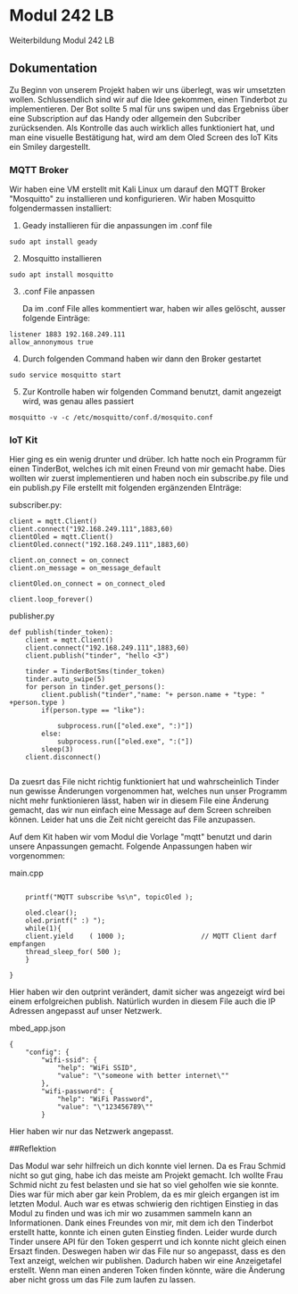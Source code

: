 # Modul 242 LB
Weiterbildung Modul 242 LB

## Dokumentation

Zu Beginn von unserem Projekt haben wir uns überlegt, was wir umsetzten wollen. Schlussendlich sind wir auf die Idee gekommen, einen Tinderbot zu implementieren. Der Bot sollte 5 mal für uns swipen und das Ergebniss über eine Subscription auf das Handy oder allgemein den Subcriber zurücksenden. Als Kontrolle das auch wirklich alles funktioniert hat, und man eine visuelle Bestätigung hat, wird am dem Oled Screen des IoT Kits ein Smiley dargestellt.


### MQTT Broker
Wir haben eine VM erstellt mit Kali Linux um darauf den MQTT Broker "Mosquitto" zu installieren und konfigurieren. 
Wir haben Mosquitto folgendermassen installiert:

1.  Geady installieren für die anpassungen im .conf file
```
sudo apt install geady
```
  
2. Mosquitto installieren 
```
sudo apt install mosquitto
```
3. .conf File anpassen
    
   Da im .conf File alles kommentiert war, haben wir alles gelöscht, ausser folgende Einträge:
```
listener 1883 192.168.249.111
allow_annonymous true
```
    
4. Durch folgenden Command haben wir dann den Broker gestartet
```
sudo service mosquitto start
```
5. Zur Kontrolle haben wir folgenden Command benutzt, damit angezeigt wird, was genau alles passiert

```
mosquitto -v -c /etc/mosquitto/conf.d/mosquito.conf
```

### IoT Kit

Hier ging es ein wenig drunter und drüber. Ich hatte noch ein Programm für einen TinderBot, welches ich mit einen Freund von mir gemacht habe. Dies wollten wir zuerst implementieren und haben noch ein subscribe.py file und ein publish.py File erstellt mit folgenden ergänzenden EInträge:

subscriber.py:

```
client = mqtt.Client()
client.connect("192.168.249.111",1883,60)
clientOled = mqtt.Client()
clientOled.connect("192.168.249.111",1883,60)

client.on_connect = on_connect
client.on_message = on_message_default

clientOled.on_connect = on_connect_oled

client.loop_forever()
```
publisher.py
```
def publish(tinder_token):
    client = mqtt.Client()
    client.connect("192.168.249.111",1883,60)
    client.publish("tinder", "hello <3")

    tinder = TinderBotSms(tinder_token)
    tinder.auto_swipe(5)
    for person in tinder.get_persons():
        client.publish("tinder","name: "+ person.name + "type: " +person.type )
        if(person.type == "like"):
   
            subprocess.run(["oled.exe", ":)"])
        else:
            subprocess.run(["oled.exe", ":("])
        sleep(3)
    client.disconnect()
    
```
Da zuesrt das File nicht richtig funktioniert hat und wahrscheinlich Tinder nun gewisse Änderungen vorgenommen hat, welches nun unser Programm nicht mehr funktionieren lässt, haben wir in diesem File eine Änderung gemacht, das wir nun einfach eine Message auf dem Screen schreiben können. Leider hat uns die Zeit nicht gereicht das File anzupassen.


Auf dem Kit haben wir vom Modul die Vorlage "mqtt" benutzt und darin unsere Anpassungen gemacht. Folgende Anpassungen haben wir vorgenommen:

main.cpp

```
   
    printf("MQTT subscribe %s\n", topicOled );
    
    oled.clear();
    oled.printf(" :) ");
    while(1){
    client.yield    ( 1000 );                   // MQTT Client darf empfangen
    thread_sleep_for( 500 );
    }
   
}           
```
Hier haben wir den outprint verändert, damit sicher was angezeigt wird bei einem erfolgreichen publish. Natürlich wurden in diesem File auch die IP Adressen angepasst auf unser Netzwerk.


mbed_app.json

```
{
    "config": {
        "wifi-ssid": {
            "help": "WiFi SSID",
            "value": "\"someone with better internet\""
        },
        "wifi-password": {
            "help": "WiFi Password",
            "value": "\"123456789\""
        }
```

Hier haben wir nur das Netzwerk angepasst.


##Reflektion

Das Modul war sehr hilfreich un dich konnte viel lernen. Da es Frau Schmid nicht so gut ging, habe ich das meiste am Projekt gemacht. Ich wollte Frau Schmid nicht zu fest belasten und sie hat so viel geholfen wie sie konnte. Dies war für mich aber gar kein Problem, da es mir gleich ergangen ist im letzten Modul. Auch war es etwas schwierig den richtigen Einstieg in das Modul zu finden und was ich mir wo zusammen sammeln kann an Informationen. Dank eines Freundes von mir, mit dem ich den Tinderbot erstellt hatte, konnte ich einen guten Einstieg finden. Leider wurde durch Tinder unsere API für den Token gesperrt und ich konnte nicht gleich einen Ersazt finden. Deswegen haben wir das File nur so angepasst, dass es den Text anzeigt, welchen wir publishen. Dadurch haben wir eine Anzeigetafel erstellt. Wenn man einen anderen Token finden könnte, wäre die Änderung aber nicht gross um das File zum laufen zu lassen. 
